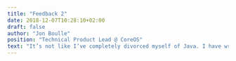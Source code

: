 ```yaml
---
title: "Feedback 2"
date: 2018-12-07T10:28:10+02:00
draft: false
author: "Jon Boulle"
position: "Technical Product Lead @ CoreOS"
text: "It’s not like I’ve completely divorced myself of Java. I have written a significant amount of Java/Spring/Hibernate code in the last 3 years. While I fully enjoyed the work coding in Java has lost its lustre."
---
```


